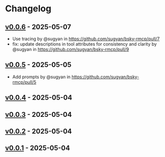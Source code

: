 # Changelog

## [v0.0.6](https://github.com/sugyan/bsky-rmcp/compare/v0.0.5...v0.0.6) - 2025-05-07
- Use tracing by @sugyan in https://github.com/sugyan/bsky-rmcp/pull/7
- fix: update descriptions in tool attributes for consistency and clarity by @sugyan in https://github.com/sugyan/bsky-rmcp/pull/9

## [v0.0.5](https://github.com/sugyan/bsky-rmcp/compare/v0.0.4...v0.0.5) - 2025-05-05
- Add prompts by @sugyan in https://github.com/sugyan/bsky-rmcp/pull/5

## [v0.0.4](https://github.com/sugyan/bsky-rmcp/compare/v0.0.3...v0.0.4) - 2025-05-04

## [v0.0.3](https://github.com/sugyan/bsky-rmcp/compare/v0.0.2...v0.0.3) - 2025-05-04

## [v0.0.2](https://github.com/sugyan/bsky-rmcp/compare/v0.0.1...v0.0.2) - 2025-05-04

## [v0.0.1](https://github.com/sugyan/bsky-rmcp/commits/v0.0.1) - 2025-05-04
